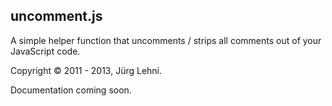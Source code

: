 ## uncomment.js

A simple helper function that uncomments / strips all comments out of your
JavaScript code.

Copyright © 2011 - 2013, Jürg Lehni.

Documentation coming soon.
